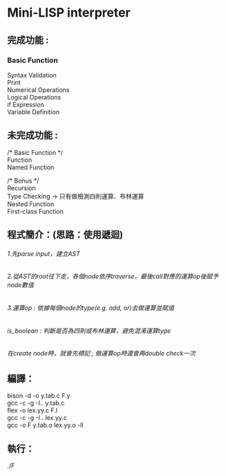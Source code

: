 # Mini-LISP interpreter

## 完成功能 :
### Basic Function
Syntax Validation   
Print  
Numerical Operations   
Logical Operations   
if Expression  
Variable Definition  


## 未完成功能 :
/* Basic Function */  
Function  
Named Function  

/* Bonus */  
Recursion  
Type Checking -> 只有做檢測四則運算、布林運算  
Nested Function   
First-class Function   


## 程式簡介：(思路：使用遞迴)
###### 1.先parse input，建立AST
###### 2.從AST的root往下走，各個node依序traverse，最後call對應的運算op後賦予node數值
###### 3.運算op : 依據每個node的type(e.g. add, or)去做運算並賦值

###### is_boolean : 判斷是否為四則或布林運算，避免混淆運算type  
###### 在create node時，就會先標記 ; 做運算op時還會再double check一次  


## 編譯：
bison -d -o y.tab.c F.y  
gcc -c -g -I.. y.tab.c  
flex -o lex.yy.c F.l  
gcc -c -g -I.. lex.yy.c  
gcc -o F y.tab.o lex.yy.o -ll  


## 執行：
./F  
